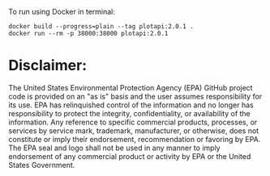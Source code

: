 To run using Docker in terminal:

```
docker build --progress=plain --tag plotapi:2.0.1 .
docker run --rm -p 38000:38000 plotapi:2.0.1
```

# Disclaimer:
The United States Environmental Protection Agency (EPA) GitHub project code is provided on an "as is" basis and the user assumes responsibility for its use.
EPA has relinquished control of the information and no longer has responsibility to protect the integrity, confidentiality, or availability of the information.
Any reference to specific commercial products, processes, or services by service mark, trademark, manufacturer, or otherwise, does not constitute or imply
their endorsement, recommendation or favoring by EPA. The EPA seal and logo shall not be used in any manner to imply endorsement of any commercial product or
activity by EPA or the United States Government. 
